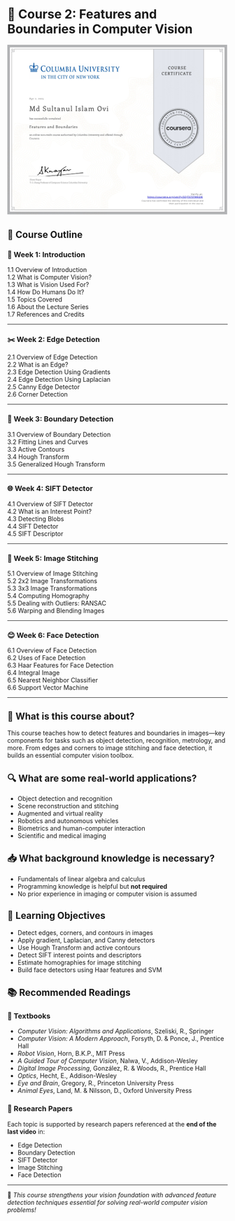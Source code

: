 # 🧠 Course 2: Features and Boundaries in Computer Vision

![cert](C2_Certificate.jpg)

## 📌 Course Outline

### 🏁 Week 1: Introduction

1.1 Overview of Introduction  
1.2 What is Computer Vision?  
1.3 What is Vision Used For?  
1.4 How Do Humans Do It?  
1.5 Topics Covered  
1.6 About the Lecture Series  
1.7 References and Credits

---

### ✂️ Week 2: Edge Detection

2.1 Overview of Edge Detection  
2.2 What is an Edge?  
2.3 Edge Detection Using Gradients  
2.4 Edge Detection Using Laplacian  
2.5 Canny Edge Detector  
2.6 Corner Detection

---

### 🧩 Week 3: Boundary Detection

3.1 Overview of Boundary Detection  
3.2 Fitting Lines and Curves  
3.3 Active Contours  
3.4 Hough Transform  
3.5 Generalized Hough Transform

---

### 🌐 Week 4: SIFT Detector

4.1 Overview of SIFT Detector  
4.2 What is an Interest Point?  
4.3 Detecting Blobs  
4.4 SIFT Detector  
4.5 SIFT Descriptor

---

### 🧷 Week 5: Image Stitching

5.1 Overview of Image Stitching  
5.2 2x2 Image Transformations  
5.3 3x3 Image Transformations  
5.4 Computing Homography  
5.5 Dealing with Outliers: RANSAC  
5.6 Warping and Blending Images

---

### 😊 Week 6: Face Detection

6.1 Overview of Face Detection  
6.2 Uses of Face Detection  
6.3 Haar Features for Face Detection  
6.4 Integral Image  
6.5 Nearest Neighbor Classifier  
6.6 Support Vector Machine

---

## 🧠 What is this course about?

This course teaches how to detect features and boundaries in images—key components for tasks such as object detection, recognition, metrology, and more. From edges and corners to image stitching and face detection, it builds an essential computer vision toolbox.

## 🔍 What are some real-world applications?

- Object detection and recognition
- Scene reconstruction and stitching
- Augmented and virtual reality
- Robotics and autonomous vehicles
- Biometrics and human-computer interaction
- Scientific and medical imaging

## 📥 What background knowledge is necessary?

- Fundamentals of linear algebra and calculus
- Programming knowledge is helpful but **not required**
- No prior experience in imaging or computer vision is assumed

## 🎯 Learning Objectives

- Detect edges, corners, and contours in images
- Apply gradient, Laplacian, and Canny detectors
- Use Hough Transform and active contours
- Detect SIFT interest points and descriptors
- Estimate homographies for image stitching
- Build face detectors using Haar features and SVM

## 📚 Recommended Readings

### 📖 Textbooks

- _Computer Vision: Algorithms and Applications_, Szeliski, R., Springer
- _Computer Vision: A Modern Approach_, Forsyth, D. & Ponce, J., Prentice Hall
- _Robot Vision_, Horn, B.K.P., MIT Press
- _A Guided Tour of Computer Vision_, Nalwa, V., Addison-Wesley
- _Digital Image Processing_, González, R. & Woods, R., Prentice Hall
- _Optics_, Hecht, E., Addison-Wesley
- _Eye and Brain_, Gregory, R., Princeton University Press
- _Animal Eyes_, Land, M. & Nilsson, D., Oxford University Press

### 📄 Research Papers

Each topic is supported by research papers referenced at the **end of the last video** in:

- Edge Detection
- Boundary Detection
- SIFT Detector
- Image Stitching
- Face Detection

---

🚀 _This course strengthens your vision foundation with advanced feature detection techniques essential for solving real-world computer vision problems!_
